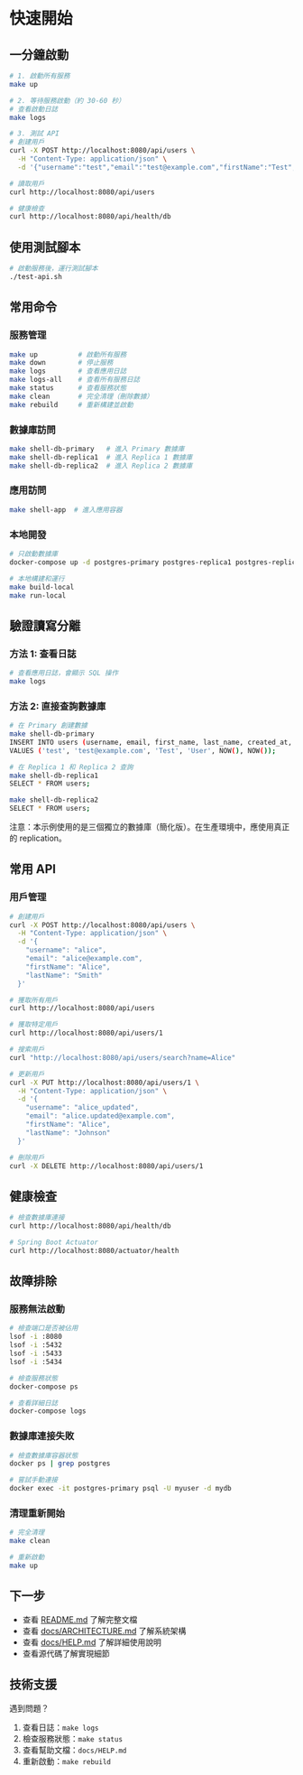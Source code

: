 # 快速開始

## 一分鐘啟動

```bash
# 1. 啟動所有服務
make up

# 2. 等待服務啟動（約 30-60 秒）
# 查看啟動日誌
make logs

# 3. 測試 API
# 創建用戶
curl -X POST http://localhost:8080/api/users \
  -H "Content-Type: application/json" \
  -d '{"username":"test","email":"test@example.com","firstName":"Test","lastName":"User"}'

# 讀取用戶
curl http://localhost:8080/api/users

# 健康檢查
curl http://localhost:8080/api/health/db
```

## 使用測試腳本

```bash
# 啟動服務後，運行測試腳本
./test-api.sh
```

## 常用命令

### 服務管理

```bash
make up          # 啟動所有服務
make down        # 停止服務
make logs        # 查看應用日誌
make logs-all    # 查看所有服務日誌
make status      # 查看服務狀態
make clean       # 完全清理（刪除數據）
make rebuild     # 重新構建並啟動
```

### 數據庫訪問

```bash
make shell-db-primary   # 進入 Primary 數據庫
make shell-db-replica1  # 進入 Replica 1 數據庫
make shell-db-replica2  # 進入 Replica 2 數據庫
```

### 應用訪問

```bash
make shell-app  # 進入應用容器
```

### 本地開發

```bash
# 只啟動數據庫
docker-compose up -d postgres-primary postgres-replica1 postgres-replica2

# 本地構建和運行
make build-local
make run-local
```

## 驗證讀寫分離

### 方法 1: 查看日誌

```bash
# 查看應用日誌，會顯示 SQL 操作
make logs
```

### 方法 2: 直接查詢數據庫

```bash
# 在 Primary 創建數據
make shell-db-primary
INSERT INTO users (username, email, first_name, last_name, created_at, updated_at)
VALUES ('test', 'test@example.com', 'Test', 'User', NOW(), NOW());

# 在 Replica 1 和 Replica 2 查詢
make shell-db-replica1
SELECT * FROM users;

make shell-db-replica2
SELECT * FROM users;
```

注意：本示例使用的是三個獨立的數據庫（簡化版）。在生產環境中，應使用真正的 replication。

## 常用 API

### 用戶管理

```bash
# 創建用戶
curl -X POST http://localhost:8080/api/users \
  -H "Content-Type: application/json" \
  -d '{
    "username": "alice",
    "email": "alice@example.com",
    "firstName": "Alice",
    "lastName": "Smith"
  }'

# 獲取所有用戶
curl http://localhost:8080/api/users

# 獲取特定用戶
curl http://localhost:8080/api/users/1

# 搜索用戶
curl "http://localhost:8080/api/users/search?name=Alice"

# 更新用戶
curl -X PUT http://localhost:8080/api/users/1 \
  -H "Content-Type: application/json" \
  -d '{
    "username": "alice_updated",
    "email": "alice.updated@example.com",
    "firstName": "Alice",
    "lastName": "Johnson"
  }'

# 刪除用戶
curl -X DELETE http://localhost:8080/api/users/1
```

## 健康檢查

```bash
# 檢查數據庫連接
curl http://localhost:8080/api/health/db

# Spring Boot Actuator
curl http://localhost:8080/actuator/health
```

## 故障排除

### 服務無法啟動

```bash
# 檢查端口是否被佔用
lsof -i :8080
lsof -i :5432
lsof -i :5433
lsof -i :5434

# 檢查服務狀態
docker-compose ps

# 查看詳細日誌
docker-compose logs
```

### 數據庫連接失敗

```bash
# 檢查數據庫容器狀態
docker ps | grep postgres

# 嘗試手動連接
docker exec -it postgres-primary psql -U myuser -d mydb
```

### 清理重新開始

```bash
# 完全清理
make clean

# 重新啟動
make up
```

## 下一步

- 查看 [README.md](../README.md) 了解完整文檔
- 查看 [docs/ARCHITECTURE.md](ARCHITECTURE.md) 了解系統架構
- 查看 [docs/HELP.md](HELP.md) 了解詳細使用說明
- 查看源代碼了解實現細節

## 技術支援

遇到問題？
1. 查看日誌：`make logs`
2. 檢查服務狀態：`make status`
3. 查看幫助文檔：`docs/HELP.md`
4. 重新啟動：`make rebuild`

